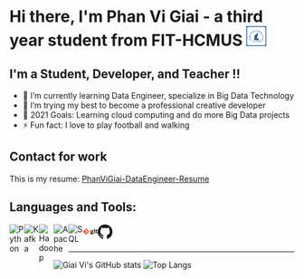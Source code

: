 # Hi there, I'm Phan Vi Giai - a third year student from FIT-HCMUS  <img src="./icons/hcmus.png" alt="drawing" width="35"/>


## I'm a Student, Developer, and Teacher !!

-   🌱 I’m currently learning Data Engineer, specialize in Big Data Technology
-   👯 I’m trying my best to become a professional creative developer
-   🥅 2021 Goals: Learning cloud computing and do more Big Data projects
-   ⚡ Fun fact: I love to play football and walking

## Contact for work

This is my resume: [PhanViGiai-DataEngineer-Resume](https://drive.google.com/file/d/1GRJ0RjpLdCpuE1YSQGpYpMdfcC56jQii/view?usp=sharing)

## Languages and Tools:
<img align="left" alt="Python" width="26px" src="https://github.com/hussainweb/hussainweb/blob/main/icons/python.png" />
<img align="left" alt="Kafka" width="26px" src="https://github.com/Thomas-George-T/Thomas-George-T/blob/master/assets/kafka.svg" />
<img align="left" alt="Hadoop" width="26px" src="https://github.com/Thomas-George-T/Thomas-George-T/blob/master/assets/hadoop.svg" />
<img align="left" alt="Apache" width="26px" src="https://github.com/Thomas-George-T/Thomas-George-T/blob/master/assets/apache_spark.svg" />
<img align="left" alt="SQL" width="26px" src="https://github.com/Thomas-George-T/Thomas-George-T/blob/master/assets/mysql.svg" />
<img align="left" alt="Git" width="26px" src="https://raw.githubusercontent.com/github/explore/80688e429a7d4ef2fca1e82350fe8e3517d3494d/topics/git/git.png" />
<img align="left" alt="GitHub" width="26px" src="https://raw.githubusercontent.com/github/explore/78df643247d429f6cc873026c0622819ad797942/topics/github/github.png" />
<br />
<br />

---

![Giai Vi's GitHub stats](https://github-readme-stats.vercel.app/api?username=owfdataboy&show_icons=true&theme=radical)
![Top Langs](https://github-readme-stats.vercel.app/api/top-langs/?username=owfdataboy&layout=compact&theme=radical)
